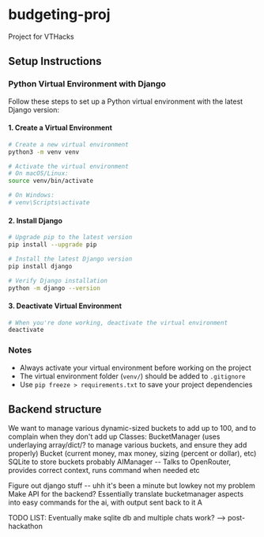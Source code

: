 # budgeting-proj

Project for VTHacks

## Setup Instructions

### Python Virtual Environment with Django

Follow these steps to set up a Python virtual environment with the latest Django version:

#### 1. Create a Virtual Environment
```bash
# Create a new virtual environment
python3 -m venv venv

# Activate the virtual environment
# On macOS/Linux:
source venv/bin/activate

# On Windows:
# venv\Scripts\activate
```

#### 2. Install Django
```bash
# Upgrade pip to the latest version
pip install --upgrade pip

# Install the latest Django version
pip install django

# Verify Django installation
python -m django --version
```

#### 3. Deactivate Virtual Environment
```bash
# When you're done working, deactivate the virtual environment
deactivate
```

### Notes
- Always activate your virtual environment before working on the project
- The virtual environment folder (`venv/`) should be added to `.gitignore`
- Use `pip freeze > requirements.txt` to save your project dependencies


## Backend structure
We want to manage various dynamic-sized buckets to add up to 100, and to complain when they don't add up
Classes:
BucketManager (uses underlaying array/dict/? to manage various buckets, and ensure they add properly)
Bucket (current money, max money, sizing (percent or dollar), etc)
SQLite to store buckets probably
AIManager -- Talks to OpenRouter, provides correct context, runs command when needed etc 

Figure out django stuff -- uhh it's been a minute but lowkey not my problem
Make API for the backend? Essentially translate bucketmanager aspects into easy commands for the ai, with output sent back to it
A

TODO LIST:
Eventually make sqlite db and multiple chats work? --> post-hackathon